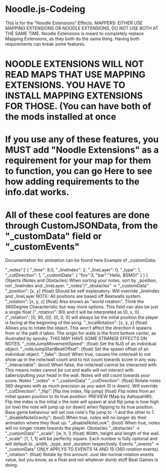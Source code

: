 # Noodle.js-Codeing
This is for the "Noodle Extensions" Effects.
MAPPERS: EITHER USE MAPPING EXTENSIONS OR NOODLE EXTENSIONS, DO NOT USE BOTH AT THE SAME TIME. Noodle Extensions is meant to completely replace Mapping Extensions, as they both do the same thing. Having both requirements can break some features.
# NOODLE EXTENSIONS WILL NOT READ MAPS THAT USE MAPPING EXTENSIONS. YOU HAVE TO INSTALL MAPPING EXTENSIONS FOR THOSE. (You can have both of the mods installed at once
# If you use any of these features, you MUST add "Noodle Extensions" as a requirement for your map for them to function, you can go Here to see how adding requirements to the info.dat works.
# All of these cool features are done through CustomJSONData, from the "_customData" field or "_customEvents"

Documentation for animation can be found here
Example of _customData:

"_notes":[
  {
    "_time": 8.0,
    "_lineIndex": 2,
    "_lineLayer": 0,
    "_type": 1,
    "_cutDirection": 1,
    "_customData": {
      "foo":3,
      "bar":"Hello, BSMG!"
    }
  }
]
Objects (Notes and Obstacles)
When sorting your notes, sort by _position, not _lineIndex and _lineLayer.
"_notes"/"_obstacles" -> "_customData"
"_position": [x, y] (float) Should be self explanatory. Will override _lineIndex and _lineLayer NOTE: All positions are based off Beatwalls system.
"_rotation": [x, y, z] (float) Also known as "world rotation". Think the 360Degree Characteristic but way more options. This field can also be just a single float ("_rotation": 90) and it will be interpreted as [0, x, 0] ("_rotation": [0, 90, 0]). [0, 0, 0] will always be the initial position the player is facing at the beginning of the song.
"_localRotation": [x, y, z] (float) Allows you to rotate the object. This won't affect the direction it spawns from or the path it takes. The origin for walls is the front bottom center, as illustrated by spooky. THIS MAY HAVE SOME STRANGE EFFECTS ON NOTES.
"_noteJumpMovementSpeed": (float) Set the NJS of an individual object.
"_noteJumpStartBeatOffset": (float) Set the spawn offset of an individual object.
"_fake": (bool) When true, causes the note/wall to not show up in the note/wall count and to not count towards score in any way.
"_interactable": (bool) When false, the note/wall cannot be interacted with. This means notes cannot be cut and walls will not interact with sabers/putting your head in the wall. Notes will still count towards your score.
Notes
"_notes" -> "_customData"
"_cutDirection": (float) Rotate notes 360 degrees with as much precision as you want (0 is down). Will override "_cutDirection".
"_flip": [flip line index, flip jump] (float) Flip notes from an initial spawn position to its true position. PREVIEW (Map by AaltopahWi). Flip line index is the initial x the note will spawn at and flip jump is how high (or low) the note will jump up (or down) when flipping to its true position. Base game behaviour will set one note's flip jump to -1 and the other to 1.
"_disableNoteGravity": (bool) When true, notes will no longer do their animation where they float up.
"_disableNoteLook": (bool) When true, notes will no longer rotate towards the player.
Obstacles
"_obstacles" -> "_customData"
"_scale": [w, h, l] (float) Width, height and length of the wall. "_scale": [1, 1, 1] will be perfectly square. Each number is fully optional and will default to _width, _type, and _duration respectively.
Events
"_events" -> "_customData"
ONLY APPLYS TO EVENTS 14 AND 15 (360 rotation events).
"_rotation": (float) Rotate by this amount. Just like normal rotation events value, but you know, as a float and not whatever dumb stuff Beat Games is doing.
